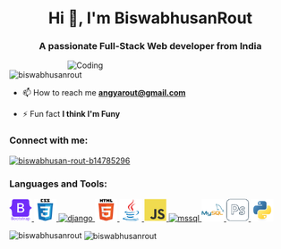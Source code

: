 <h1 align="center">Hi 👋, I'm BiswabhusanRout</h1>
<h3 align="center">A passionate Full-Stack Web developer from India</h3>

<img align="right" alt="Coding" width="400" src="[https://github.com/sksalahuddin2828/sksalahuddin2828](https://user-images.githubusercontent.com/89845641/220167426-0c5f630e-6d56-4617-9775-71c2bd025b4f.gif)">

<p align="left"> <img src="https://komarev.com/ghpvc/?username=biswabhusanrout&label=Profile%20views&color=0e75b6&style=flat" alt="biswabhusanrout" /> </p>

- 📫 How to reach me **angyarout@gmail.com**

- ⚡ Fun fact **I think I'm Funy**

<h3 align="left">Connect with me:</h3>
<p align="left">
<a href="https://linkedin.com/in/biswabhusan-rout-b14785296" target="blank"><img align="center" src="https://raw.githubusercontent.com/rahuldkjain/github-profile-readme-generator/master/src/images/icons/Social/linked-in-alt.svg" alt="biswabhusan-rout-b14785296" height="30" width="40" /></a>
</p>

<h3 align="left">Languages and Tools:</h3>
<p align="left"> <a href="https://getbootstrap.com" target="_blank" rel="noreferrer"> <img src="https://raw.githubusercontent.com/devicons/devicon/master/icons/bootstrap/bootstrap-plain-wordmark.svg" alt="bootstrap" width="40" height="40"/> </a> <a href="https://www.w3schools.com/css/" target="_blank" rel="noreferrer"> <img src="https://raw.githubusercontent.com/devicons/devicon/master/icons/css3/css3-original-wordmark.svg" alt="css3" width="40" height="40"/> </a> <a href="https://www.djangoproject.com/" target="_blank" rel="noreferrer"> <img src="https://cdn.worldvectorlogo.com/logos/django.svg" alt="django" width="40" height="40"/> </a> <a href="https://www.w3.org/html/" target="_blank" rel="noreferrer"> <img src="https://raw.githubusercontent.com/devicons/devicon/master/icons/html5/html5-original-wordmark.svg" alt="html5" width="40" height="40"/> </a> <a href="https://www.java.com" target="_blank" rel="noreferrer"> <img src="https://raw.githubusercontent.com/devicons/devicon/master/icons/java/java-original.svg" alt="java" width="40" height="40"/> </a> <a href="https://developer.mozilla.org/en-US/docs/Web/JavaScript" target="_blank" rel="noreferrer"> <img src="https://raw.githubusercontent.com/devicons/devicon/master/icons/javascript/javascript-original.svg" alt="javascript" width="40" height="40"/> </a> <a href="https://www.microsoft.com/en-us/sql-server" target="_blank" rel="noreferrer"> <img src="https://www.svgrepo.com/show/303229/microsoft-sql-server-logo.svg" alt="mssql" width="40" height="40"/> </a> <a href="https://www.mysql.com/" target="_blank" rel="noreferrer"> <img src="https://raw.githubusercontent.com/devicons/devicon/master/icons/mysql/mysql-original-wordmark.svg" alt="mysql" width="40" height="40"/> </a> <a href="https://www.photoshop.com/en" target="_blank" rel="noreferrer"> <img src="https://raw.githubusercontent.com/devicons/devicon/master/icons/photoshop/photoshop-line.svg" alt="photoshop" width="40" height="40"/> </a> <a href="https://www.python.org" target="_blank" rel="noreferrer"> <img src="https://raw.githubusercontent.com/devicons/devicon/master/icons/python/python-original.svg" alt="python" width="40" height="40"/> </a> </p>

<p><img align="left" src="https://github-readme-stats.vercel.app/api/top-langs?username=biswabhusanrout&show_icons=true&locale=en&layout=compact" alt="biswabhusanrout" /></p>

<p>&nbsp;<img align="center" src="https://github-readme-stats.vercel.app/api?username=biswabhusanrout&show_icons=true&locale=en" alt="biswabhusanrout" /></p>
